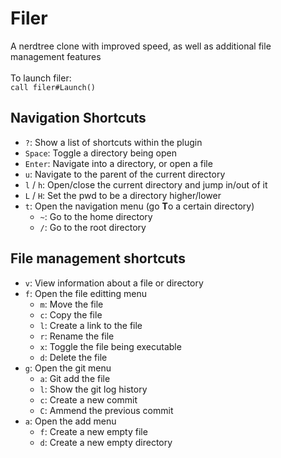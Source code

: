 # Filer
A nerdtree clone with improved speed, as well as additional file management features\
\
To launch filer:\
`call filer#Launch()`
## Navigation Shortcuts
* `?`: Show a list of shortcuts within the plugin
* `Space`: Toggle a directory being open
* `Enter`: Navigate into a directory, or open a file
* `u`: Navigate to the parent of the current directory
* `l` / `h`: Open/close the current directory and jump in/out of it
* `L` / `H`: Set the pwd to be a directory higher/lower
* `t`: Open the navigation menu (go **T**o a certain directory)
	* `~`: Go to the home directory
	* `/`: Go to the root directory
## File management shortcuts
* `v`: View information about a file or directory
* `f`: Open the file editting menu
	* `m`: Move the file
	* `c`: Copy the file
	* `l`: Create a link to the file
	* `r`: Rename the file
	* `x`: Toggle the file being executable
	* `d`: Delete the file
* `g`: Open the git menu
	* `a`: Git add the file
	* `l`: Show the git log history
	* `c`: Create a new commit
	* `C`: Ammend the previous commit
* `a`: Open the add menu
	* `f`: Create a new empty file
	* `d`: Create a new empty directory
